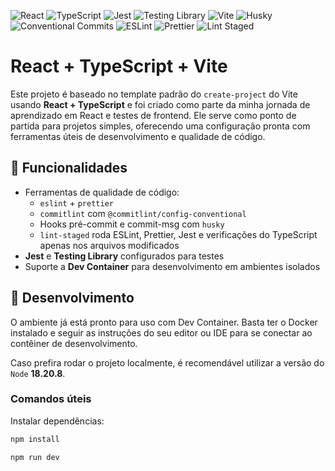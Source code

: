 ![React](https://img.shields.io/badge/react-61DAFB?logo=react&logoColor=black)
![TypeScript](https://img.shields.io/badge/typescript-3178C6?logo=typescript&logoColor=white)
![Jest](https://img.shields.io/badge/jest-99424f?logo=jest)
![Testing Library](https://img.shields.io/badge/Testing%20Library-%F0%9F%A6%86-blue?logo=testing-library&logoColor=white)
![Vite](https://img.shields.io/badge/vite-646CFF?logo=vite&logoColor=white)
![Husky](https://img.shields.io/badge/hooks-husky-8E64C5?logo=git)
![Conventional Commits](https://img.shields.io/badge/commits-conventional-FFA500?logo=git)
![ESLint](https://img.shields.io/badge/code%20style-eslint-4B32C3?logo=eslint)
![Prettier](https://img.shields.io/badge/styled%20with-prettier-F7B93E?logo=prettier)
![Lint Staged](https://img.shields.io/badge/lint--staged-enabled-brightgreen)

# React + TypeScript + Vite

Este projeto é baseado no template padrão do `create-project` do Vite usando **React + TypeScript** e foi criado como parte da minha jornada de aprendizado em React e testes de frontend. Ele serve como ponto de partida para projetos simples, oferecendo uma configuração pronta com ferramentas úteis de desenvolvimento e qualidade de código.

## 🔧 Funcionalidades

- Ferramentas de qualidade de código:
  - `eslint` + `prettier`
  - `commitlint` com `@commitlint/config-conventional`
  - Hooks pré-commit e commit-msg com `husky`
  - `lint-staged` roda ESLint, Prettier, Jest e verificações do TypeScript apenas nos arquivos modificados
- **Jest** e **Testing Library** configurados para testes
- Suporte a **Dev Container** para desenvolvimento em ambientes isolados

## 🚀 Desenvolvimento

O ambiente já está pronto para uso com Dev Container. Basta ter o Docker instalado e seguir as instruções do seu editor ou IDE para se conectar ao contêiner de desenvolvimento.

Caso prefira rodar o projeto localmente, é recomendável utilizar a versão do `Node` **18.20.8**.

### Comandos úteis

Instalar dependências:

```bash
npm install
```

```bash
npm run dev
```
